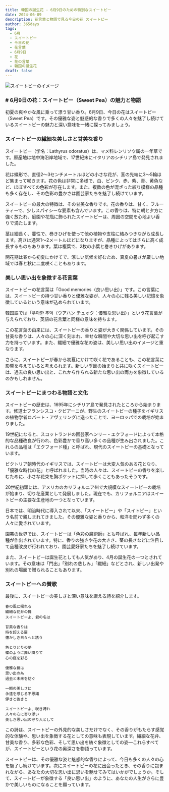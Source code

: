 ```yaml
---
title: 韓国の誕生花 - 6月9日のための特別なスイートピー
date: 2024-06-09
description: 花言葉と物語で見る今日の花 スイートピー
author: 365days
tags:
  - 6月
  - スイートピー
  - 今日の花
  - 花言葉
  - 6月9日
  - 花
  - 花の言葉
  - 韓国の誕生花
draft: false
---
```




![スイートピーのイメージ](https://cdn.pixabay.com/photo/2018/09/20/17/19/sweetpea-flower-3691372_960_720.jpg#center#center)


### # 6月9日の花：スイートピー（Sweet Pea）の魅力と物語

初夏の爽やかな風に乗って漂う甘い香り。6月9日、今日の花はスイートピー（Sweet Pea）です。その優雅な姿と魅惑的な香りで多くの人々を魅了し続けているスイートピーの魅力と深い意味を一緒に探ってみましょう。

### スイートピーの繊細な美しさと甘美な香り

スイートピー（学名：Lathyrus odoratus）は、マメ科レンリソウ属の一年草です。原産地は地中海沿岸地域で、17世紀末にイタリアのシチリア島で発見されました。

花は蝶形で、直径2〜3センチメートルほどの小さな花が、茎の先端に3〜5輪ほど集まって咲きます。花の色は非常に多様で、白、ピンク、赤、紫、青、黄色など、ほぼすべての色彩が存在します。また、複数の色が混ざった絞り模様の品種も多く存在し、その色彩の豊かさは園芸家たちを魅了し続けています。

スイートピーの最大の特徴は、その甘美な香りです。花の香りは、甘く、フルーティーで、少しスパイシーな要素も含んでいます。この香りは、特に朝と夕方に強く放たれ、庭園や花瓶に飾られたスイートピーは、周囲の空間を心地よい香りで満たします。

茎は細長く、蔓性で、巻きひげを使って他の植物や支柱に絡みつきながら成長します。高さは通常1〜2メートルほどになりますが、品種によってはさらに高く成長するものもあります。葉は複葉で、2枚の小葉と巻きひげがあります。

開花期は春から初夏にかけてで、涼しい気候を好むため、真夏の暑さが厳しい地域では春と秋に二度咲くこともあります。

### 美しい思い出を象徴する花言葉

スイートピーの花言葉は「Good memories（良い思い出）」です。この言葉には、スイートピーの持つ甘い香りと優雅な姿が、人々の心に残る美しい記憶を象徴しているという意味が込められています。

韓国語では「우아한 추억（ウアハン チュオク：優雅な思い出）」という花言葉が与えられており、英語の花言葉と同様の意味を持ちます。

この花言葉の由来には、スイートピーの香りと姿が大きく関係しています。その甘美な香りは、人々の心に深く刻まれ、幸せな瞬間や大切な思い出を呼び起こす力を持っています。また、繊細で優雅な花の姿は、美しい思い出のイメージと重なります。

さらに、スイートピーが春から初夏にかけて咲く花であることも、この花言葉に影響を与えていると考えられます。新しい季節の始まりと共に咲くスイートピーは、過去の良い思い出と、これから作られる新たな思い出の両方を象徴しているのかもしれません。

### スイートピーにまつわる物語と文化

スイートピーの歴史は、1695年にシチリア島で発見されたところから始まります。修道士フランシスコ・クピアーニが、野生のスイートピーの種子をイギリスの植物学者ロバート・アヴェリングに送ったことで、ヨーロッパでの栽培が始まりました。

19世紀になると、スコットランドの園芸家ヘンリー・エクフォードによって本格的な品種改良が行われ、色彩豊かで香り高い多くの品種が生み出されました。これらの品種は「エクフォード種」と呼ばれ、現代のスイートピーの基礎となっています。

ビクトリア朝時代のイギリスでは、スイートピーは大変人気のある花となり、「優雅な時代の花」と呼ばれました。当時の人々は、スイートピーの香りを楽しむために、小さな花束を胸ポケットに挿して歩くこともあったそうです。

20世紀初頭には、アメリカのカリフォルニア州で大規模なスイートピーの栽培が始まり、切り花産業として発展しました。現在でも、カリフォルニアはスイートピーの主要な生産地の一つとなっています。

日本では、明治時代に導入されて以来、「スイートピー」や「スイトピー」という名前で親しまれてきました。その優雅な姿と香りから、和洋を問わず多くの人々に愛されています。

園芸の世界では、スイートピーは「色彩の魔術師」とも呼ばれ、毎年新しい品種が作出されています。特に、香りの強さや花の大きさ、茎の長さなどに注目して品種改良が行われており、園芸愛好家たちを魅了し続けています。

また、スイートピーは誕生花としても人気があり、4月の誕生花の一つとされています。その意味は「門出」「別れの悲しみ」「繊細」などとされ、新しい出発や別れの場面で贈られることもあります。

### スイートピーへの賛歌

最後に、スイートピーの美しさと深い意味を讃える詩を紹介します。

```
春の風に揺れる
繊細な花弁の舞
スイートピーよ、君の名は

甘美な香りは
時を超える扉
懐かしき日々へと誘う

色とりどりの夢
蝶のように舞い降りて
心の庭を彩る

優雅な蔓は
思い出の糸
過去と未来を紡ぐ

一瞬の美しさに
永遠を感じる不思議
儚さと強さと

スイートピーよ、咲き誇れ
人々の心に寄り添い
美しき思い出の守り人として
```

この詩は、スイートピーの外見的な美しさだけでなく、その香りがもたらす感覚的な体験や、思い出を象徴する花としての意味も表現しています。繊細な花弁、甘美な香り、多彩な色彩、そして思い出を紡ぐ象徴としての姿—これらすべてが、スイートピーという花の奥深さを物語っています。

スイートピーは、その優雅な姿と魅惑的な香りによって、今日も多くの人々の心を魅了し続けています。次にスイートピーの花に出会ったとき、その香りに包まれながら、あなたの大切な思い出に思いを馳せてみてはいかがでしょうか。そして、スイートピーが象徴する「良い思い出」のように、あなたの人生がさらに豊かで美しいものになることを願っています。